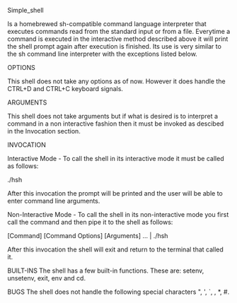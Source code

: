 Simple_shell

Is a homebrewed sh-compatible command language interpreter that executes commands read from the standard input or from a file. Everytime a command is executed in the interactive method described above it will print the shell prompt again after execution is finished. Its use is very similar to the sh command line interpreter with the exceptions listed below.

OPTIONS

This shell does not take any options as of now. However it does handle the CTRL+D and CTRL+C keyboard signals.

ARGUMENTS

This shell does not take arguments but if what is desired is to interpret a command in a non interactive fashion then it must be invoked as descibed in the Invocation section.

INVOCATION

Interactive Mode - To call the shell in its interactive mode it must be called as follows:

./hsh

After this invocation the prompt will be printed and the user will be able to enter command line arguments.

Non-Interactive Mode - To call the shell in its non-interactive mode you first call the command and then pipe it to the shell as follows:

[Command] [Command Options] [Arguments] ... | ./hsh

After this invocation the shell will exit and return to the terminal that called it.

BUILT-INS The shell has a few built-in functions. These are: setenv, unsetenv, exit, env and cd.

BUGS The shell does not handle the following special characters ", ', `, , *, #.
